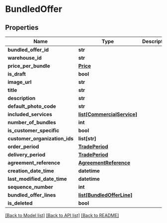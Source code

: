# BundledOffer

## Properties
Name | Type | Description | Notes
------------ | ------------- | ------------- | -------------
**bundled_offer_id** | **str** |  | 
**warehouse_id** | **str** |  | [optional] 
**price_per_bundle** | [**Price**](Price.md) |  | 
**is_draft** | **bool** |  | 
**image_url** | **str** |  | [optional] 
**title** | **str** |  | 
**description** | **str** |  | 
**default_photo_code** | **str** |  | [optional] 
**included_services** | [**list[CommercialService]**](CommercialService.md) |  | 
**number_of_bundles** | **int** |  | 
**is_customer_specific** | **bool** |  | 
**customer_organization_ids** | **list[str]** |  | 
**order_period** | [**TradePeriod**](TradePeriod.md) |  | 
**delivery_period** | [**TradePeriod**](TradePeriod.md) |  | 
**agreement_reference** | [**AgreementReference**](AgreementReference.md) |  | [optional] 
**creation_date_time** | **datetime** |  | [optional] 
**last_modified_date_time** | **datetime** |  | [optional] 
**sequence_number** | **int** |  | 
**bundled_offer_lines** | [**list[BundledOfferLine]**](BundledOfferLine.md) |  | 
**is_deleted** | **bool** |  | 

[[Back to Model list]](../README.md#documentation-for-models) [[Back to API list]](../README.md#documentation-for-api-endpoints) [[Back to README]](../README.md)

